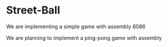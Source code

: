 # Street-Ball
We are implementing a simple game with assembly 8086 

We are planning to implement a ping-pong game with assembly
